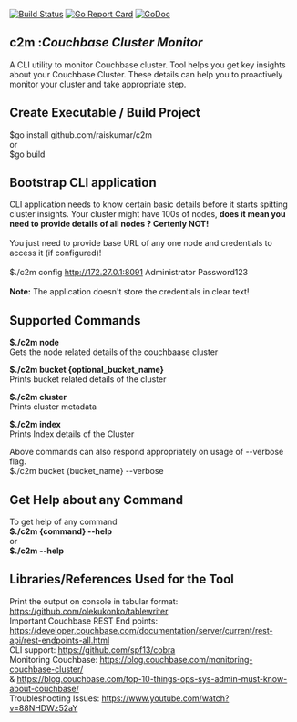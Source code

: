 [![Build Status](https://secure.travis-ci.org/raiskumar/c2m.png)](http://travis-ci.org/raiskumar/c2m)
[![Go Report Card](https://goreportcard.com/badge/github.com/raiskumar/c2m)](https://goreportcard.com/report/github.com/raiskumar/c2m)
[![GoDoc](https://godoc.org/github.com/raiskumar/c2m?status.svg)](https://godoc.org/github.com/raiskumar/c2m)

## c2m :<i>Couchbase Cluster Monitor</i>

A CLI utility to monitor Couchbase cluster. Tool helps you get key insights about your Couchbase Cluster. These details can help you to proactively monitor your cluster and take appropriate step. 

## Create Executable / Build Project
$go install github.com/raiskumar/c2m
<br/> or
<br/> $go build

## Bootstrap CLI application
CLI application needs to know certain basic details before it starts spitting cluster insights. Your cluster might have 100s of nodes, <b>does it mean you need to provide details of all nodes ? Certenly NOT!</b>
<br />
<br /> You just need to provide base URL of any one node and credentials to access it (if configured)!
<br />
<br/> $./c2m config http://172.27.0.1:8091 Administrator Password123
<br />
<br /> <b>Note:</b> The application doesn't store the credentials in clear text!

## Supported Commands
<b>$./c2m node</b>
<br/> Gets the node related details of the couchbaase cluster

<b>$./c2m bucket {optional_bucket_name}</b>
<br/> Prints bucket related details of the cluster

<b>$./c2m cluster</b>
<br/> Prints cluster metadata

<b>$./c2m index</b>
<br/> Prints Index details of the Cluster

Above commands can also respond appropriately on usage of --verbose flag. 
<br/> $./c2m bucket {bucket_name} --verbose

## Get Help about any Command
To get help of any command
<br /> <b> $./c2m {command} --help </b>
<br /> or
<br /> <b> $./c2m --help</b>


## Libraries/References Used for the Tool
Print the output on console in tabular format: https://github.com/olekukonko/tablewriter
<br />Important Couchbase REST End points: https://developer.couchbase.com/documentation/server/current/rest-api/rest-endpoints-all.html
<br />CLI support: https://github.com/spf13/cobra
<br />Monitoring Couchbase: https://blog.couchbase.com/monitoring-couchbase-cluster/ 
<br />& https://blog.couchbase.com/top-10-things-ops-sys-admin-must-know-about-couchbase/
<br />Troubleshooting Issues: https://www.youtube.com/watch?v=88NHDWz52aY

